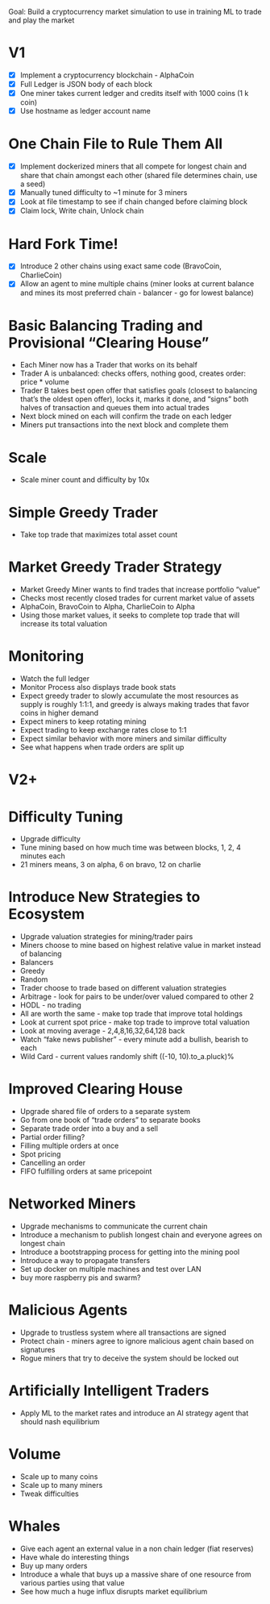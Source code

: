 Goal:
Build a cryptocurrency market simulation to use in training ML to trade and play the market

# V1
* [x] Implement a cryptocurrency blockchain - AlphaCoin
* [x] Full Ledger is JSON body of each block
* [x] One miner takes current ledger and credits itself with 1000 coins (1 k coin)
* [x] Use hostname as ledger account name

# One Chain File to Rule Them All
* [x] Implement dockerized miners that all compete for longest chain and share that chain amongst each other (shared file determines chain, use a seed)
* [x] Manually tuned difficulty to ~1 minute for 3 miners
* [x] Look at file timestamp to see if chain changed before claiming block
* [x] Claim lock, Write chain, Unlock chain

# Hard Fork Time!
* [x] Introduce 2 other chains using exact same code (BravoCoin, CharlieCoin)
* [x] Allow an agent to mine multiple chains (miner looks at current balance and mines its most preferred chain - balancer - go for lowest balance)

# Basic Balancing Trading and Provisional “Clearing House”
* Each Miner now has a Trader that works on its behalf
* Trader A is unbalanced: checks offers, nothing good, creates order: price * volume
* Trader B takes best open offer that satisfies goals (closest to balancing that’s the oldest open offer), locks it, marks it done, and “signs” both halves of transaction and queues them into actual trades
* Next block mined on each will confirm the trade on each ledger
* Miners put transactions into the next block and complete them

# Scale
* Scale miner count and difficulty by 10x

# Simple Greedy Trader
* Take top trade that maximizes total asset count

# Market Greedy Trader Strategy
* Market Greedy Miner wants to find trades that increase portfolio “value”
* Checks most recently closed trades for current market value of assets
* AlphaCoin, BravoCoin to Alpha, CharlieCoin to Alpha
* Using those market values, it seeks to complete top trade that will increase its total valuation

# Monitoring
* Watch the full ledger
* Monitor Process also displays trade book stats
* Expect greedy trader to slowly accumulate the most resources as supply is roughly 1:1:1, and greedy is always making trades that favor coins in higher demand
* Expect miners to keep rotating mining
* Expect trading to keep exchange rates close to 1:1
* Expect similar behavior with more miners and similar difficulty
* See what happens when trade orders are split up

# V2+

# Difficulty Tuning
* Upgrade difficulty
* Tune mining based on how much time was between blocks, 1, 2, 4 minutes each
* 21 miners means, 3 on alpha, 6 on bravo, 12 on charlie

# Introduce New Strategies to Ecosystem
* Upgrade valuation strategies for mining/trader pairs
* Miners choose to mine based on highest relative value in market instead of balancing
* Balancers
* Greedy
* Random
* Trader choose to trade based on different valuation strategies
* Arbitrage - look for pairs to be under/over valued compared to other 2
* HODL - no trading
* All are worth the same - make top trade that improve total holdings
* Look at current spot price - make top trade to improve total valuation
* Look at moving average - 2,4,8,16,32,64,128 back
* Watch “fake news publisher” - every minute add a bullish, bearish to each
* Wild Card - current values randomly shift ((-10, 10).to_a.pluck)%

# Improved Clearing House
* Upgrade shared file of orders to a separate system
* Go from one book of “trade orders” to separate books
* Separate trade order into a buy and a sell
* Partial order filling?
* Filling multiple orders at once
* Spot pricing
* Cancelling an order
* FIFO fulfilling orders at same pricepoint

# Networked Miners
* Upgrade mechanisms to communicate the current chain
* Introduce a mechanism to publish longest chain and everyone agrees on longest chain
* Introduce a bootstrapping process for getting into the mining pool
* Introduce a way to propagate transfers
* Set up docker on multiple machines and test over LAN
* buy more raspberry pis and swarm?

# Malicious Agents
* Upgrade to trustless system where all transactions are signed
* Protect chain - miners agree to ignore malicious agent chain based on signatures
* Rogue miners that try to deceive the system should be locked out

# Artificially Intelligent Traders
* Apply ML to the market rates and introduce an AI strategy agent that should nash equilibrium

# Volume
* Scale up to many coins
* Scale up to many miners
* Tweak difficulties

# Whales
* Give each agent an external value in a non chain ledger (fiat reserves)
* Have whale do interesting things
* Buy up many orders
* Introduce a whale that buys up a massive share of one resource from various parties using that value
* See how much a huge influx disrupts market equilibrium
